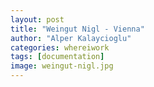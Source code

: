 ```yaml
---
layout: post
title: "Weingut Nigl - Vienna"
author: "Alper Kalaycioglu"
categories: whereiwork
tags: [documentation]
image: weingut-nigl.jpg
---
```

